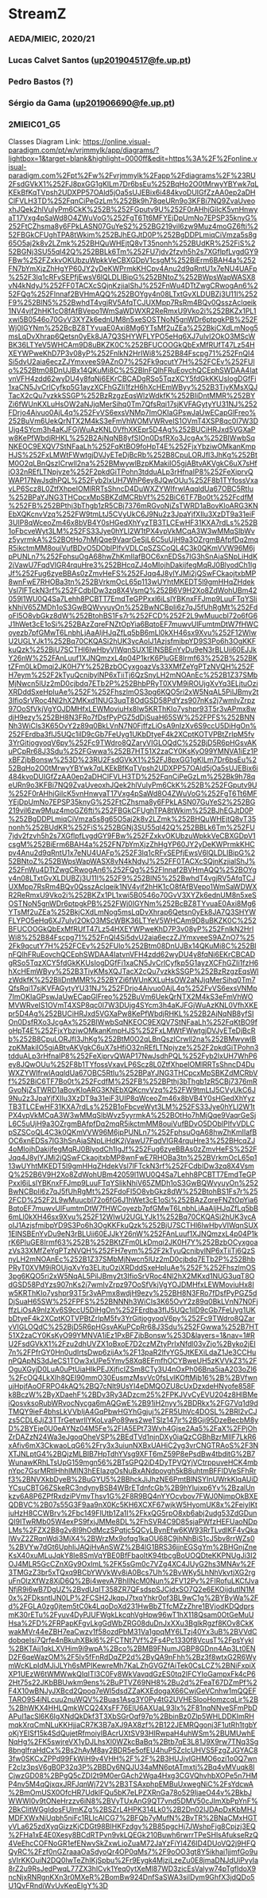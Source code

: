 # StreamZ
### AEDA/MIEIC, 2020/21
### Lucas Calvet Santos (up201904517@fe.up.pt)
### Pedro Bastos (?)
### Sérgio da Gama (up201906690@fe.up.pt)
### 2MIEIC01_G5

Classes Diagram Link: https://online.visual-paradigm.com/pt/w/vrjmmylk/app/diagrams/?lightbox=1&target=blank&highlight=0000ff&edit=https%3A%2F%2Fonline.visual-paradigm.com%2Fpt%2Fw%2Fvrjmmylk%2Fapp%2Fdiagrams%2F%23RU2FsdGVkX1%252FJ8pxGG1gKlLm7Dr6bsEu%252BqHo2O0tMrwyYBYwk7qLKEkBfKqTVpsh2UDXPP57OAld5jOa5sUJEBix6i484kvoDUIGfZzAA0ep2aDHClFVLH3TD%252FqnCiPeGzLm%252Bk9h78qeURn9o3KFBi7NQ9ZvaUveoxhJQek2hlVuIyPm6CkK%252B%252FGputv9U%252F0rAHhjGilcK5vnHnwyaT17Vxg4pSaWd8O4ZWuVoG%252FgT6Tt6MFYEjDpUmNo7EPSP35knyG%252FtCZhsma8y6FPkLASN07GuYeS2%252BG219vil6zw9Muz4moGZ6fti%252FBGkCFUghTPA8tWkim%252BJhEGJtD0P%252BgDDPLmiqCiVmza5s8g65O5aj2k8v2LZmk%252BHQuWHEjtQ8vT35nonh%252BUdKR%252FiS%252BGNj3SU55ql42Q%252BBLk6Tm%252FU7jdv2fzvh5h2s7XGflpfLvgdGY9FBw%252FZxkvOKUbzuWpkkVeCBXGDpV1csgM%252BiErm6BAH4a%252FN7bYmXjzZhHgYP60JY2yDeKWPrmkKHCpv4Anu2d9qRntU1x7eNU4UAFp%252F3lq1cRFvSEPfjEwsV6lQLDLIBipG%252BNtoZ%252BWpsWapWASX8vN4kNdyJ%252FF0TACXcSQjnKzjialShJ%252FnWu4DTtZwgCRwogAn6%252FQg%252Flnnaf2BVHmAQQ%252BOYgy4n08LTxtGvXLDUBZj3U11l%252F9%252BlN5%252BwhdT4vgjRV5AfqTCJUXMpp7RsRm4BQv0QsszAclqeik1NV4vjf2hHK1cO8fAfBVepo1WmSaWDWXR2ReRmxU9Vko2i%252BKZx1PL1xwi5B0546o70GvV3XYZk6ednUM8n5xeSOSTNoN5gnWDr6ptpgkPB%252FWj0IGYNm%252BcBZ8TYvuaE0Axi8Mg6YTsMf2uZEa%252BkjCXdLmNog5msLqDvXhrap6Qetsn0yEk8JA7Q3SHYWFLYPO5eHq6XJ7ulvI2OkO3MScWBK36LTYeV5WHCAm9D8uBKZK0C%252BFUCOOGkQbExMfRUfT47Lz54HXEYWPweKhD7P3v08yP%252FnlkN2HrIWi8%252B84Fscpg71%252FnQI4Si5dvU2aia6eczZJYmxveeS9AZnO7%252Fk9qcutY7H%252FCEv%252FUlo%252Btm08DnUJBx14QKuMi8C%252BlnFQlhFRuEovchQCEphSWDAA4IatvnVFH4zdd62wyDU4y8fqNi6EKrCBCADgRSo5TqzXCY5fdGkKKUsIogDGfFi1xaCN5JvCrlCyfkp5G1ayzXCFhGZIi1fzH6hXcHEmWByy%252B3TiyKMsXQJTacX2cQu7vzkkSSGP%252BzRzgzEqsWlzWdkfK%252BIiDntMMR%252BYZi6fWUnKXLuHsOW2aNJjqMerSihq0Tm7QfsRqi17sjKVFAGytyYU31NJ%252FDrjo4Aivuo0AjL4q%252FvVS6exsVNMp7ImOKIaGPswJaUwECapGlFreo%252BuVm6UekQrNTX2M4kS3eFmVhWOMVWRveIS1OVmT4XSP8qc0I7W3DUjg4SYcm3h4aKJFGjWuAzKNL0VfhXKEpr5D4Ag%252BUCiHRJxd5VGXaPw8KePfWbdjRHKL%252B2AjNqNB8yfSIOn0DsfRXo3JcgAx%252BIWwbSqNKEOC9EXQV7StNFaaLh%252FqKtBO9foHpT4E%252FjxYbziwOMkanKmpHJS%252FxLMWtFWwtgjDVJyETeDjBcRb%252B8CpuLORJfI3JhKg%252BtM0O2qLBnQszICrwll2na%252BMwywlBzpKMakiIO5gjABtvAKVgkC6uX7sHfiO32nREfLTNpjvze%252F2pkdGiTPohn3tdduALp3rHfnaIP8%252FeXiprvQWAP17NwJsdhPQL%252Fyb2lxUH7WhP6ey8JQwOUu%252F8b1TYfossVxavLP6Scz8L0ZtfXhpeIOMlRRTsShncD4DuWXZYWIfrwlAqqldUa67OBC5RtIu%252BPaYJNG3THCpcxMpSBKZdMCRbVf%252BiC6TF7Bo0t%252FcdfM%252FB%252BPthj3bThgb1zR5CBj7376mRGvoNjZsTWRD1aBovKIoARG3KNEbXQKcnvVzq%252FW9tmLtJ5CVyUkC6J9Nu2z3JpaYjfXIlu3XzDT9a31eiF3UIP8qWceoZm46x8bVB4Y0sHGedXhYyzTB3TLCEwHF31KXA7rdLs%252B1oFbcveWyt3LM%252FS33Jye0hYLI2W1tPX4vpVkMCqA3W3wMMqSlbWvz5yyrmkA%252BOtHo7hMjQqe9VaqrGeSjL6C5uUjH9a3OZrgmBAfpfDq2mqR5ikctmMM8ouiVufBDvO5DOblPIfvVDLCpSZSCoQL4C3k0QKmVVW96M6jpPUNLn7%252FphsuOgA68hwZhKmIIafBOC6xnEDSs7IG3hSnAjaSNpLiHdK2jVawU7FqdVIGR4rquHre3%252BHcqZJ4oMIojhDakijfegMqRJ0BlyodCh1lgJf%252Fug6zyeBBAs0zZmvHeFS%252FJqq4J8ylYJMi2jQSwFCkaojtxbMP8wnFwE7RHOBa3tn%252BVrkmOcL65p113wUYhtMKEDT5l9gmHHqZHdekVsl7lFTckN3rf%252FCdbIDw3zq8X4VsmQ%252B6V9H2Xo8ZdWohUBm42059l1WU0Q4Sa7Lehh8PCBTT7EmdTeGPPxxl6iLslYBKnxFFJmp9LuuFTqYSlikNhiV65ZMDh1oS3GwBQWvyuyOn%252BwNCBpIi6z7qJ5fUhRgMt%252FdoFI5O8vbGkz8dW%252BtohBS1Fs7r%252FCD%252F2L9wMuucbl72o6fG6J1hWet3cE1oSi%252BAzZqreFNZtOpYia6BqtoEF7muwvUlFumtmDtW7fHWCoyezb7pfGMwT6LnbhLjAaAljHJqZfLq5bB6mLl0kXH46sx9Xvu%252F12WIwU2UGLYJk1%252Bq70CKQASi2hUK3ycAoIJ1AzjsfmibpYD9S3Po6h3OgKKFkuQzk%252BjU7SCTHl6IwHbyVIWqnSUX1ElNSBEnYvDu9eN3rBLUii60EJJkY26nW%252FAnLuuf1XJNQmzxL4p04P1krK6PluGE8Irmf63%252B%252BKtZFm0LkDmqi2JK0H7Y%252BzbOCyxgoazVs33XMfZeYgPTzNVQH%252FH7eym%252F2kTyuQcnibylNP6xTiiTj6QzSnyLH2mNOAnEc%252B1Z37SMbMjNwcn5lUz2mD0cjbdq7ETb2P%252BhbPRyT0XVM9iROUjgXvYq3ELjtuOziXRDddSxeHpIuAe%252F%252FhszlmOS3pg6KQO5ri2xW5NqAL5PilJBmy2t3IfioSrVRoc4Nl2hX2MKxd1NUG3uqT8OdGSD58PdYzs907nKs2j7wmIvZrpz97OoSfVkjVgYOJDMHfxLEWMoviuHx8Iw5KRThKIo7yshpr93T5r3vAPmx8wdjH9ezy%252BH8N3FRo7fDsfPyPGZ5dDjSuaH65SW%252FPFS%252BNNNh3WiCIs3K65OvY2z89q0BkLVnN7N0FjffzLiOsA9nIzXv6S9ccU5DiHgOn%252FErdba3fIJ5UQc1ilD9cGb7FeUyg1UKbDtyeF4k2XCptKOTVPBtZrIpM5fv3YrGitjogyoqV6py%252Fc9TWdro8QZaryVIGLOQdC%252BjD5R6pHGsvAKuPCpRr68J3Sdu%252FGwwa%252B7HT51X2zaCY0KsKyO99YMNVA1iEz1PxBFZjbBonsw%253D%23RU2FsdGVkX1%252FJ8pxGG1gKlLm7Dr6bsEu%252BqHo2O0tMrwyYBYwk7qLKEkBfKqTVpsh2UDXPP57OAld5jOa5sUJEBix6i484kvoDUIGfZzAA0ep2aDHClFVLH3TD%252FqnCiPeGzLm%252Bk9h78qeURn9o3KFBi7NQ9ZvaUveoxhJQek2hlVuIyPm6CkK%252B%252FGputv9U%252F0rAHhjGilcK5vnHnwyaT17Vxg4pSaWd8O4ZWuVoG%252FgT6Tt6MFYEjDpUmNo7EPSP35knyG%252FtCZhsma8y6FPkLASN07GuYeS2%252BG219vil6zw9Muz4moGZ6fti%252FBGkCFUghTPA8tWkim%252BJhEGJtD0P%252BgDDPLmiqCiVmza5s8g65O5aj2k8v2LZmk%252BHQuWHEjtQ8vT35nonh%252BUdKR%252FiS%252BGNj3SU55ql42Q%252BBLk6Tm%252FU7jdv2fzvh5h2s7XGflpfLvgdGY9FBw%252FZxkvOKUbzuWpkkVeCBXGDpV1csgM%252BiErm6BAH4a%252FN7bYmXjzZhHgYP60JY2yDeKWPrmkKHCpv4Anu2d9qRntU1x7eNU4UAFp%252F3lq1cRFvSEPfjEwsV6lQLDLIBipG%252BNtoZ%252BWpsWapWASX8vN4kNdyJ%252FF0TACXcSQjnKzjialShJ%252FnWu4DTtZwgCRwogAn6%252FQg%252Flnnaf2BVHmAQQ%252BOYgy4n08LTxtGvXLDUBZj3U11l%252F9%252BlN5%252BwhdT4vgjRV5AfqTCJUXMpp7RsRm4BQv0QsszAclqeik1NV4vjf2hHK1cO8fAfBVepo1WmSaWDWXR2ReRmxU9Vko2i%252BKZx1PL1xwi5B0546o70GvV3XYZk6ednUM8n5xeSOSTNoN5gnWDr6ptpgkPB%252FWj0IGYNm%252BcBZ8TYvuaE0Axi8Mg6YTsMf2uZEa%252BkjCXdLmNog5msLqDvXhrap6Qetsn0yEk8JA7Q3SHYWFLYPO5eHq6XJ7ulvI2OkO3MScWBK36LTYeV5WHCAm9D8uBKZK0C%252BFUCOOGkQbExMfRUfT47Lz54HXEYWPweKhD7P3v08yP%252FnlkN2HrIWi8%252B84Fscpg71%252FnQI4Si5dvU2aia6eczZJYmxveeS9AZnO7%252Fk9qcutY7H%252FCEv%252FUlo%252Btm08DnUJBx14QKuMi8C%252BlnFQlhFRuEovchQCEphSWDAA4IatvnVFH4zdd62wyDU4y8fqNi6EKrCBCADgRSo5TqzXCY5fdGkKKUsIogDGfFi1xaCN5JvCrlCyfkp5G1ayzXCFhGZIi1fzH6hXcHEmWByy%252B3TiyKMsXQJTacX2cQu7vzkkSSGP%252BzRzgzEqsWlzWdkfK%252BIiDntMMR%252BYZi6fWUnKXLuHsOW2aNJjqMerSihq0Tm7QfsRqi17sjKVFAGytyYU31NJ%252FDrjo4Aivuo0AjL4q%252FvVS6exsVNMp7ImOKIaGPswJaUwECapGlFreo%252BuVm6UekQrNTX2M4kS3eFmVhWOMVWRveIS1OVmT4XSP8qc0I7W3DUjg4SYcm3h4aKJFGjWuAzKNL0VfhXKEpr5D4Ag%252BUCiHRJxd5VGXaPw8KePfWbdjRHKL%252B2AjNqNB8yfSIOn0DsfRXo3JcgAx%252BIWwbSqNKEOC9EXQV7StNFaaLh%252FqKtBO9foHpT4E%252FjxYbziwOMkanKmpHJS%252FxLMWtFWwtgjDVJyETeDjBcRb%252B8CpuLORJfI3JhKg%252BtM0O2qLBnQszICrwll2na%252BMwywlBzpKMakiIO5gjABtvAKVgkC6uX7sHfiO32nREfLTNpjvze%252F2pkdGiTPohn3tdduALp3rHfnaIP8%252FeXiprvQWAP17NwJsdhPQL%252Fyb2lxUH7WhP6ey8JQwOUu%252F8b1TYfossVxavLP6Scz8L0ZtfXhpeIOMlRRTsShncD4DuWXZYWIfrwlAqqldUa67OBC5RtIu%252BPaYJNG3THCpcxMpSBKZdMCRbVf%252BiC6TF7Bo0t%252FcdfM%252FB%252BPthj3bThgb1zR5CBj7376mRGvoNjZsTWRD1aBovKIoARG3KNEbXQKcnvVzq%252FW9tmLtJ5CVyUkC6J9Nu2z3JpaYjfXIlu3XzDT9a31eiF3UIP8qWceoZm46x8bVB4Y0sHGedXhYyzTB3TLCEwHF31KXA7rdLs%252B1oFbcveWyt3LM%252FS33Jye0hYLI2W1tPX4vpVkMCqA3W3wMMqSlbWvz5yyrmkA%252BOtHo7hMjQqe9VaqrGeSjL6C5uUjH9a3OZrgmBAfpfDq2mqR5ikctmMM8ouiVufBDvO5DOblPIfvVDLCpSZSCoQL4C3k0QKmVVW96M6jpPUNLn7%252FphsuOgA68hwZhKmIIafBOC6xnEDSs7IG3hSnAjaSNpLiHdK2jVawU7FqdVIGR4rquHre3%252BHcqZJ4oMIojhDakijfegMqRJ0BlyodCh1lgJf%252Fug6zyeBBAs0zZmvHeFS%252FJqq4J8ylYJMi2jQSwFCkaojtxbMP8wnFwE7RHOBa3tn%252BVrkmOcL65p113wUYhtMKEDT5l9gmHHqZHdekVsl7lFTckN3rf%252FCdbIDw3zq8X4VsmQ%252B6V9H2Xo8ZdWohUBm42059l1WU0Q4Sa7Lehh8PCBTT7EmdTeGPPxxl6iLslYBKnxFFJmp9LuuFTqYSlikNhiV65ZMDh1oS3GwBQWvyuyOn%252BwNCBpIi6z7qJ5fUhRgMt%252FdoFI5O8vbGkz8dW%252BtohBS1Fs7r%252FCD%252F2L9wMuucbl72o6fG6J1hWet3cE1oSi%252BAzZqreFNZtOpYia6BqtoEF7muwvUlFumtmDtW7fHWCoyezb7pfGMwT6LnbhLjAaAljHJqZfLq5bB6mLl0kXH46sx9Xvu%252F12WIwU2UGLYJk1%252Bq70CKQASi2hUK3ycAoIJ1AzjsfmibpYD9S3Po6h3OgKKFkuQzk%252BjU7SCTHl6IwHbyVIWqnSUX1ElNSBEnYvDu9eN3rBLUii60EJJkY26nW%252FAnLuuf1XJNQmzxL4p04P1krK6PluGE8Irmf63%252B%252BKtZFm0LkDmqi2JK0H7Y%252BzbOCyxgoazVs33XMfZeYgPTzNVQH%252FH7eym%252F2kTyuQcnibylNP6xTiiTj6QzSnyLH2mNOAnEc%252B1Z37SMbMjNwcn5lUz2mD0cjbdq7ETb2P%252BhbPRyT0XVM9iROUjgXvYq3ELjtuOziXRDddSxeHpIuAe%252F%252FhszlmOS3pg6KQO5ri2xW5NqAL5PilJBmy2t3IfioSrVRoc4Nl2hX2MKxd1NUG3uqT8OdGSD58PdYzs907nKs2j7wmIvZrpz97OoSfVkjVgYOJDMHfxLEWMoviuHx8Iw5KRThKIo7yshpr93T5r3vAPmx8wdjH9ezy%252BH8N3FRo7fDsfPyPGZ5dDjSuaH65SW%252FPFS%252BNNNh3WiCIs3K65OvY2z89q0BkLVnN7N0FjffzLiOsA9nIzXv6S9ccU5DiHgOn%252FErdba3fIJ5UQc1ilD9cGb7FeUyg1UKbDtyeF4k2XCptKOTVPBtZrIpM5fv3YrGitjogyoqV6py%252Fc9TWdro8QZaryVIGLOQdC%252BjD5R6pHGsvAKuPCpRr68J3Sdu%252FGwwa%252B7HT51X2zaCY0KsKyO99YMNVA1iEz1PxBFZjbBonsw%253D&layers=1&nav=1#RU2FsdGVkX1%2Fzu2dhUVZX1oBxoE7D2czMZtyPrIxNfdl03vZjo%2Byko2jEI7n%2FPfrGY0Hn0udIrtsDwp6zijAx%2F13paR2lfvYG5JtKEXiLdaZ1Je3CCHunPQApNS3dJeCS1TOw3xUPe5Ymv58Xq8EFmfhOCYBweUH5zKVVkZ3%2FOguXGyjD0LuA0uPtUiaHIkPEJXjficIZSm8CTy3U4nOxPh06Bna5iaA203oZl6%2FcOQ4LkXIh8QEI90mmO30EusmzMsvVc0fsLvIKOftMjb16%2B%2BVfwnujHpjfAoOFRPO4kAQ%2BQ7cNlt9UsYI4eDMQOZU8cUxDzxdeHNyofe858Fk8BczW%2ByXDaehF%2BDv3Ry3ADzcm25%2FPKJVvCyEVU204z8HlBMeiQosvksoRubWRvocNycga6mAQGwE%2B91iH2nyy%2BDRkx%2FG7Vq1d9dTMQY9ieF4bhsLkVVbIjA4GqPbwHGYhGgjuj%2FR5UhVc4DOSL%2BRl2vCJzs5CDL6JjZ3TTrGetwrllYKoLvaPo89ws2weTSlz147jr%2BGji95DzeBecbM8yD%2BYEje0U0eAYNz04M5Fe%2FIA5EPt73Wvh4Gjse2Aa5%2FaX%2FPjOhZrDAZzN24Wa3eJgoqOheVSP%2BEdTVd1njnDXy0iaQzCGBhBzrMIlF7LkR6xAfiv6mX3CkwaoLqG6%2Fry3x3uiunNXBxUAHiC2yg3vrCNGTRAoS%2F3NXTJNLptG4%2BQjzMLBIB7HpTdhYVsg9XFT6mZ59P8ePsdBw4tbditG%2B7WunawKRhLTsUpG159mgn56%2BTsGPQ2iD4DyTPVQYjVCtrppuveHCK4mbnYpc7GsrMRtIHhhlMIN3hEEIazgOsNuBxANdpovgh5kB8uhtmBFFlDVeSFhRrf3%2BNVXkbDyeB%2BuGYU5%2BBhckJiJhzNE6PmtBlNSYInUWrkKlqAUiDYCsuCBTG6ZSkeRC3ndynyBSB4WBrETdnfcGb%2B9hYlujxp6Yv%2BzalUnkzv6A8P6ZPfRxdziPVmvThsv1G%2F8R9BQ4nYYOcvbov7FWJ0NjmpOkBXEQDBVC%2B07s55G3F9aa9nX0Kc5KH6XCXF67wjkW5HyomUK8x%2FeiyIKtiuHzH8CCWBrv%2Fbc149FlUtb1Za1I%2FkxQG5rpO8xb6abj2udg53ZdGDunQI9ITwRMb05W4exPS9fxjJMMe8DL%2FhSVR4C9D85sjaPWfzHEFUaoNDpLMs%2FZX2B8g2v8I9hOdMczSPqtjc5QCyLBynEfw6KW93RrTLvdIKF4vQkalWvZ2ZRqnWdi3MjX4%2BWrzMx9ofqg1kaOU68C9jhNhBiS1cJ5bv8rrWZs0%2BVYw7dGt6UphIiJAQjHvAnSWZ%2B4lG1BRS36jjnEGSgYm%2BHGnjZneKsX40xuMLuJqkY8le8SmVqYBE0BfFbaoItK94tbcgBoUOQDteKKPNUgJi3I2OJ4MLR5GcCZnXGy9OxImL%2FK5sGm0c7VZg4XC4JUyG2hs3MNAv%2F3TMGzZ3br5xTQxq9BCbYWVkWv8iA0Bcs7Uh%2BvWKy5LhNhVkvtjXG2rguFnOlzXfWz8XjD6Q%2Bj4wevA7BhlINcM0Nun%2FV12Pv%2FIRofuLKCfJvaNfjR9i6wB7DgUZ%2BvdUqIT358ZR7QFsdspSJCjdxSO7Q2e6EKOijdutlN1M0x%2FDksntIJN0LP%2FCSH2JkqpJ7txqYhkr0of3BL9wC1g%2BYByWa%2Fd%2FGLA0zg0jtem5tC0k4LqoDoXd231HwBbZTfcMZzZhre1BVjodKDQdprsmK30rETu%2Fyuv4DyPJUFWgkLkcqhVgHpw96wT1hX118Qsam0OtGeMuUHsa%2FD%2FRPapKFgvLkgGdWbZRG08duDnJxXXu3BglkRgzf8KOv8CkKwakMVr44eZBH7eaCwzv1f58ozdPbM31Va1gpqMY6LTzj40Yx3uB%2BVVdCdobqeIsi7Qrfe4nBkuhXBkl6%2FCTNt7Vf%2Fs4Pc1330f8VcusT%2FpsYykl%2BKTAjj1qkLXVHim9i9wpA%2Bco%2BMB9FNumJGBP8GDnn4Ap3Lt0END2F6qeWazOM%2F5Iv5fFnRdDqZP2d%2ByQA9nFhh%2Bz3f8wtxG2R6WymWcKLpIdMJiJLYh6sMPIKewreMh7KaLZhGVGZfAiTek0CsLCZ%2BNiFxpiXXP1UEzW6tWMWwkQIqITl3C0Fy8WkVavqdGzES0tq2IFCYIoGampxFk4cP62Ht75s22JKbBBUwkm9ens%2BuPTVZ69NH8%2Bu2d%2FeaT67DZmPf%2F4X10wBNJyJXBcd2Qpoq7eWl5dsdZZaKXEdogaX66CwjGeVCnhw1mQQEFTARO9S4iNLcuu2nuWQV%2Buas1Asg3Y0Py4tG2UVHESlooHomzcqLir%2B%2BhWKX4HHLQmkWCQ24XsFF76ElU6AXUaL93lx%2F81nqNNveSFmPbDAPuI1acSl6K6IgXNdQkDkf3T3XbSGrOqf97p%2BbinBz0Zlp5WHLDDKImRHmqkXrqCmNLuKKHjjaCR7K3B7aXJ9AX8zf%2B122JEMRQgonj3F1utRh1tgbYoKjYEISf15k4SdQujetRfmoiyIBAcrUXtSV93HIRwpaH4uhWSm%2BUMUwhENqHg%2FK5swjreVX1yDJLhsXl0WZkcBaBq%2Btb7qE3L81J9X9rw7TNq3Sg8bngIfraHdCx%2Bs2hAyM8ay2BDR5e5ofEU4huP5ZclcUHVS5FzgZJGYAC83fw0SKCxZPPd99FkWiH9v4VHH%2F%2F%2B3HUJjvIGHMO6ozi1o0Q7wnF2cIz3psV6gB0P32q3P%2BBDy6NQJU34aMN6ptATmxtj%2Bq4vMVuqk8ICjwzGD08%2BPgQ5cZDI2t9M0erGAch2Wga4Hxg3CGVQhvhbXOPe5n7HMP4nv5M4qQjxqxJRFJqnWj72V%2B3TSAxphpEMBuUxwegNiC%2FsYdcwA%2BmOmUSX0OfcHR7UdklFQu5bK7eLPZXRnGa78o529IjaeO44v%2BkbJWWWl0v9tONeHrzzv6iN8%2BVyTUxAnG9QT7vnd5DMV50cJImXbPpYnF%2BkClitWGgIdosFUlmKZg%2BSZrL4HPK314Lk0%2B2Dn02lJDApDxKbMHJMDFXWxNiUqbh5niFc1RLIcAICG7%2BFQb7yMufN%2BvTR%2BNaCMxHGTyVLa625zdXyqGizzKjCDGt98BIHKFzdgv%2B85pgcHj7JWshpFjg8Cpjzj3EQ%2FHa1xE4E0Xesy8BCdRTPvn9vkLQEGk210Buwh6rwrrTPeSHlsAfukseRzQ4VeEhcCOFNoGR1efENwvSkZxwLioZuaM72JaYzFiYl4Z6ID4DUoVQ2j9HFQQyRC%2Fzf0nGZraaaOaSdyoQr4OP0qMs7%2F9oOO3gt8Y5ikhai1jjmfGo9usVIrKKOuiN2DQ0IwTeZhIKjSpbu%2Fr9Eygk4MjzjLzeZu0E8jmaDNJdUiPvyIa8rZ2u9RsJedPwqL77ZX3hlCvk1Yeq0ytXeMl87WD3zicEsValyw74pTgfIdoX9ncNjxRNRgnKXn3r0MXeR%2BomBw924DnfSaSWA3silDym9GhfX3jdQDo5U1QvFRndiWvUvKeqEIgY%3D
